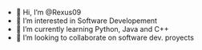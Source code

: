 - 👋 Hi, I’m @Rexus09
- 👀 I’m interested in Software Developement
- 🌱 I’m currently learning Python, Java and C++
- 💞️ I’m looking to collaborate on software dev. proyects


